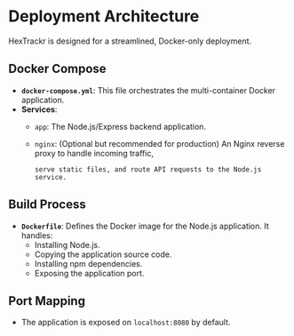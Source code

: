 # Deployment Architecture

HexTrackr is designed for a streamlined, Docker-only deployment.

## Docker Compose

- **`docker-compose.yml`**: This file orchestrates the multi-container Docker application.
- **Services**:
  - `app`: The Node.js/Express backend application.
  - `nginx`: (Optional but recommended for production) An Nginx reverse proxy to handle incoming traffic,

        serve static files, and route API requests to the Node.js service.

## Build Process

- **`Dockerfile`**: Defines the Docker image for the Node.js application. It handles:
  - Installing Node.js.
  - Copying the application source code.
  - Installing npm dependencies.
  - Exposing the application port.

## Port Mapping

- The application is exposed on `localhost:8080` by default.
